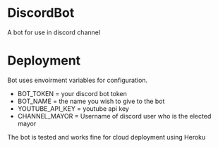 # DiscordBot
A bot for use in discord channel

# Deployment
Bot uses envoirment variables for configuration.
* BOT_TOKEN = your discord bot token
* BOT_NAME = the name you wish to give to the bot
* YOUTUBE_API_KEY = youtube api key
* CHANNEL_MAYOR = Username of discord user who is the elected mayor

The bot is tested and works fine for cloud deployment using Heroku

